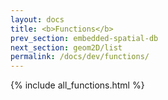 ```yaml
---
layout: docs
title: <b>Functions</b>
prev_section: embedded-spatial-db
next_section: geom2D/list
permalink: /docs/dev/functions/
---
```



{% include all_functions.html %}
